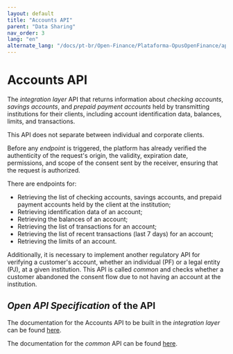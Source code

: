 ```yaml
---
layout: default
title: "Accounts API"
parent: "Data Sharing"
nav_order: 3
lang: "en"
alternate_lang: "/docs/pt-br/Open-Finance/Plataforma-OpusOpenFinance/apis/Contas/"
---
```


# Accounts API

The *integration layer* API that returns information about *checking accounts*, *savings accounts*, and *prepaid payment accounts* held by transmitting institutions for their clients, including account identification data, balances, limits, and transactions.

This API does not separate between individual and corporate clients.

Before any *endpoint* is triggered, the platform has already verified the authenticity of the request's origin, the validity, expiration date, permissions, and scope of the consent sent by the receiver, ensuring that the request is authorized.

There are endpoints for:

- Retrieving the list of checking accounts, savings accounts, and prepaid payment accounts held by the client at the institution;
- Retrieving identification data of an account;
- Retrieving the balances of an account;
- Retrieving the list of transactions for an account;
- Retrieving the list of recent transactions (last 7 days) for an account;
- Retrieving the limits of an account.

Additionally, it is necessary to implement another regulatory API for verifying a customer's account, whether an individual (PF) or a legal entity (PJ), at a given institution. This API is called *common* and checks whether a customer abandoned the consent flow due to not having an account at the institution.

## *Open API Specification* of the API

The documentation for the Accounts API to be built in the *integration layer* can be found [here][API-Contas].

The documentation for the *common* API can be found [here][API-Common].

[API-Contas]: ../../../../swagger-ui/index.html?api=en-Contas
[API-Common]: ../../../../swagger-ui/index.html?api=Opus-Commons

